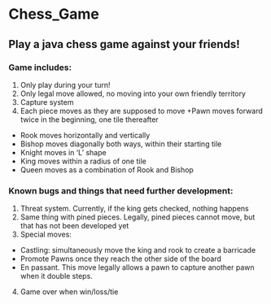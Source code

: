 # Chess_Game

## Play a java chess game against your friends!

### Game includes:
1.	Only play during your turn!
2.	Only legal move allowed, no moving into your own friendly territory
3.	Capture system
4.	Each piece moves as they are supposed to move
    +Pawn moves forward twice in the beginning, one tile thereafter
   + Rook moves horizontally and vertically
+ Bishop moves diagonally both ways, within their starting tile
+ Knight moves in ‘L’ shape
+ King moves within a radius of one tile
+ Queen moves as a combination of Rook and Bishop

### Known bugs and things that need further development:
1.	Threat system. Currently, if the king gets checked, nothing happens
2.	Same thing with pined pieces. Legally, pined pieces cannot move, but that has not been developed yet
3.	Special moves:
- Castling: simultaneously move the king and rook to create a barricade
- Promote Pawns once they reach the other side of the board
- En passant. This move legally allows a pawn to capture another pawn when it double steps.
4.	Game over when win/loss/tie
